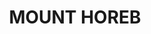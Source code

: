 ---
lastmod: '2025-04-06T06:05:20+00:00'
latitude: -35.227753
layout: suburb
longitude: 147.923797
postcode: '2729'
state: NSW
title: MOUNT HOREB
url: /nsw/mount-horeb/
---
